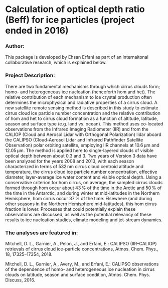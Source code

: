 # Calculation of optical depth ratio (Beff) for ice particles (project ended in 2016)

### Author:
This package is developed by Ehsan Erfani as part of an internaitonal collaborative research, which is explained below. 

### Project Description:
There are two fundamental mechanisms through which cirrus clouds form; homo- and heterogeneous ice nucleation (henceforth hom and het). The relative contribution of each mechanism to ice crystal production often determines the microphysical and radiative properties of a cirrus cloud. A new satellite remote sensing method is described in this study to estimate cirrus cloud ice particle number concentration and the relative contribution of hom and het to cirrus cloud formation as a function of altitude, latitude, season and surface type (e.g. land vs. ocean). This method uses co-located observations from the Infrared Imaging Radiometer (IIR) and from the CALIOP (Cloud and Aerosol Lidar with Orthogonal Polarization) lidar aboard the CALIPSO (Cloud-Aerosol Lidar and Infrared Pathfinder Satellite Observation) polar orbiting satellite, employing IIR channels at 10.6 μm and 12.05 μm. The method is applied here to single-layered clouds of visible optical depth between about 0.3 and 3. Two years of Version 3 data have been analyzed for the years 2008 and 2013, with each season characterized in terms of 532 nm cirrus cloud centroid altitude and temperature, the cirrus cloud ice particle number concentration, effective diameter, layer-average ice water content and visible optical depth. Using a conservative criterion for hom cirrus, on average, the sampled cirrus clouds formed through hom occur about 43 % of the time in the Arctic and 50 % of the time in the Antarctic, and during winter at mid-latitudes in the Northern Hemisphere, hom cirrus occur 37 % of the time. Elsewhere (and during other seasons in the Northern Hemisphere mid-latitudes), this hom cirrus fraction is lower. Processes that could potentially explain these observations are discussed, as well as the potential relevancy of these results to ice nucleation studies, climate modeling and jet-stream dynamics.

### The analyses are featured in:
Mitchell, D. L., Garnier, A., Pelon, J., and Erfani, E.: CALIPSO (IIR–CALIOP) retrievals of cirrus cloud ice-particle concentrations, Atmos. Chem. Phys., 18, 17325–17354, 2018.

Mitchell, D. L., Garnier, A., Avery, M., and Erfani, E.: CALIPSO observations of the dependence of homo- and heterogeneous ice nucleation in cirrus clouds on latitude, season and surface condition, Atmos. Chem. Phys. Discuss, 2016.

